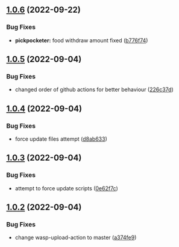 ## [1.0.6](https://github.com/Torwent/wasp-free/compare/v1.0.5...v1.0.6) (2022-09-22)


### Bug Fixes

* **pickpocketer:** food withdraw amount fixed ([b776f74](https://github.com/Torwent/wasp-free/commit/b776f748cc215a150cdfb57a05f4066903868327))



## [1.0.5](https://github.com/Torwent/wasp-free/compare/v1.0.4...v1.0.5) (2022-09-04)


### Bug Fixes

* changed order of github actions for better behaviour ([226c37d](https://github.com/Torwent/wasp-free/commit/226c37d0759505d4579b134e7661cbfaae1018b4))



## [1.0.4](https://github.com/Torwent/wasp-free/compare/v1.0.3...v1.0.4) (2022-09-04)


### Bug Fixes

* force update files attempt ([d8ab633](https://github.com/Torwent/wasp-free/commit/d8ab633cd40a74acf9a549975b0658df9eb73da5))



## [1.0.3](https://github.com/Torwent/wasp-free/compare/v1.0.2...v1.0.3) (2022-09-04)


### Bug Fixes

* attempt to force update scripts ([0e62f7c](https://github.com/Torwent/wasp-free/commit/0e62f7cd1d17651c83047e80620d69e6f0d7abb5))



## [1.0.2](https://github.com/Torwent/wasp-free/compare/v1.0.1...v1.0.2) (2022-09-04)


### Bug Fixes

* change wasp-upload-action to master ([a374fe9](https://github.com/Torwent/wasp-free/commit/a374fe9ffaf8dda5f49b99c6fe0c4db61141f375))



